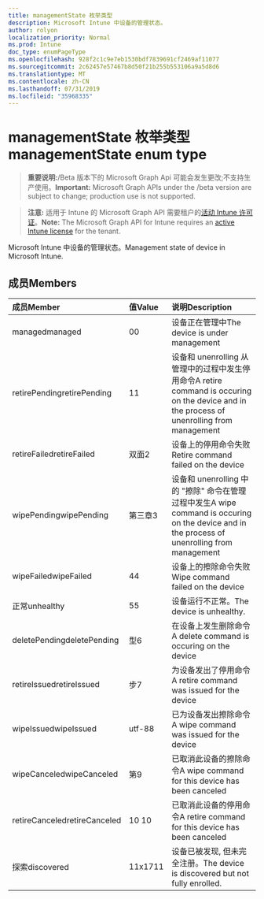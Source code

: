 ```yaml
---
title: managementState 枚举类型
description: Microsoft Intune 中设备的管理状态。
author: rolyon
localization_priority: Normal
ms.prod: Intune
doc_type: enumPageType
ms.openlocfilehash: 928f2c1c9e7eb1530bdf7839691cf2469af11077
ms.sourcegitcommit: 2c62457e57467b8d50f21b255b553106a9a5d8d6
ms.translationtype: MT
ms.contentlocale: zh-CN
ms.lasthandoff: 07/31/2019
ms.locfileid: "35968335"
---
```

# <a name="managementstate-enum-type"></a><span data-ttu-id="66672-103">managementState 枚举类型</span><span class="sxs-lookup"><span data-stu-id="66672-103">managementState enum type</span></span>

> <span data-ttu-id="66672-104">**重要说明:**/Beta 版本下的 Microsoft Graph Api 可能会发生更改;不支持生产使用。</span><span class="sxs-lookup"><span data-stu-id="66672-104">**Important:** Microsoft Graph APIs under the /beta version are subject to change; production use is not supported.</span></span>

> <span data-ttu-id="66672-105">**注意:** 适用于 Intune 的 Microsoft Graph API 需要租户的[活动 Intune 许可证](https://go.microsoft.com/fwlink/?linkid=839381)。</span><span class="sxs-lookup"><span data-stu-id="66672-105">**Note:** The Microsoft Graph API for Intune requires an [active Intune license](https://go.microsoft.com/fwlink/?linkid=839381) for the tenant.</span></span>

<span data-ttu-id="66672-106">Microsoft Intune 中设备的管理状态。</span><span class="sxs-lookup"><span data-stu-id="66672-106">Management state of device in Microsoft Intune.</span></span>

## <a name="members"></a><span data-ttu-id="66672-107">成员</span><span class="sxs-lookup"><span data-stu-id="66672-107">Members</span></span>
|<span data-ttu-id="66672-108">成员</span><span class="sxs-lookup"><span data-stu-id="66672-108">Member</span></span>|<span data-ttu-id="66672-109">值</span><span class="sxs-lookup"><span data-stu-id="66672-109">Value</span></span>|<span data-ttu-id="66672-110">说明</span><span class="sxs-lookup"><span data-stu-id="66672-110">Description</span></span>|
|:---|:---|:---|
|<span data-ttu-id="66672-111">managed</span><span class="sxs-lookup"><span data-stu-id="66672-111">managed</span></span>|<span data-ttu-id="66672-112">0</span><span class="sxs-lookup"><span data-stu-id="66672-112">0</span></span>|<span data-ttu-id="66672-113">设备正在管理中</span><span class="sxs-lookup"><span data-stu-id="66672-113">The device is under management</span></span>|
|<span data-ttu-id="66672-114">retirePending</span><span class="sxs-lookup"><span data-stu-id="66672-114">retirePending</span></span>|<span data-ttu-id="66672-115">1</span><span class="sxs-lookup"><span data-stu-id="66672-115">1</span></span>|<span data-ttu-id="66672-116">设备和 unenrolling 从管理中的过程中发生停用命令</span><span class="sxs-lookup"><span data-stu-id="66672-116">A retire command is occuring on the device and in the process of unenrolling from management</span></span>|
|<span data-ttu-id="66672-117">retireFailed</span><span class="sxs-lookup"><span data-stu-id="66672-117">retireFailed</span></span>|<span data-ttu-id="66672-118">双面</span><span class="sxs-lookup"><span data-stu-id="66672-118">2</span></span>|<span data-ttu-id="66672-119">设备上的停用命令失败</span><span class="sxs-lookup"><span data-stu-id="66672-119">Retire command failed on the device</span></span>|
|<span data-ttu-id="66672-120">wipePending</span><span class="sxs-lookup"><span data-stu-id="66672-120">wipePending</span></span>|<span data-ttu-id="66672-121">第三章</span><span class="sxs-lookup"><span data-stu-id="66672-121">3</span></span>|<span data-ttu-id="66672-122">设备和 unenrolling 中的 "擦除" 命令在管理过程中发生</span><span class="sxs-lookup"><span data-stu-id="66672-122">A wipe command is occuring on the device and in the process of unenrolling from management</span></span>|
|<span data-ttu-id="66672-123">wipeFailed</span><span class="sxs-lookup"><span data-stu-id="66672-123">wipeFailed</span></span>|<span data-ttu-id="66672-124">4</span><span class="sxs-lookup"><span data-stu-id="66672-124">4</span></span>|<span data-ttu-id="66672-125">设备上的擦除命令失败</span><span class="sxs-lookup"><span data-stu-id="66672-125">Wipe command failed on the device</span></span>|
|<span data-ttu-id="66672-126">正常</span><span class="sxs-lookup"><span data-stu-id="66672-126">unhealthy</span></span>|<span data-ttu-id="66672-127">5</span><span class="sxs-lookup"><span data-stu-id="66672-127">5</span></span>|<span data-ttu-id="66672-128">设备运行不正常。</span><span class="sxs-lookup"><span data-stu-id="66672-128">The device is unhealthy.</span></span>|
|<span data-ttu-id="66672-129">deletePending</span><span class="sxs-lookup"><span data-stu-id="66672-129">deletePending</span></span>|<span data-ttu-id="66672-130">型</span><span class="sxs-lookup"><span data-stu-id="66672-130">6</span></span>|<span data-ttu-id="66672-131">在设备上发生删除命令</span><span class="sxs-lookup"><span data-stu-id="66672-131">A delete command is occuring on the device</span></span> |
|<span data-ttu-id="66672-132">retireIssued</span><span class="sxs-lookup"><span data-stu-id="66672-132">retireIssued</span></span>|<span data-ttu-id="66672-133">步</span><span class="sxs-lookup"><span data-stu-id="66672-133">7</span></span>|<span data-ttu-id="66672-134">为设备发出了停用命令</span><span class="sxs-lookup"><span data-stu-id="66672-134">A retire command was issued for the device</span></span>|
|<span data-ttu-id="66672-135">wipeIssued</span><span class="sxs-lookup"><span data-stu-id="66672-135">wipeIssued</span></span>|<span data-ttu-id="66672-136">utf-8</span><span class="sxs-lookup"><span data-stu-id="66672-136">8</span></span>|<span data-ttu-id="66672-137">已为设备发出擦除命令</span><span class="sxs-lookup"><span data-stu-id="66672-137">A wipe command was issued for the device</span></span>|
|<span data-ttu-id="66672-138">wipeCanceled</span><span class="sxs-lookup"><span data-stu-id="66672-138">wipeCanceled</span></span>|<span data-ttu-id="66672-139">第</span><span class="sxs-lookup"><span data-stu-id="66672-139">9</span></span>|<span data-ttu-id="66672-140">已取消此设备的擦除命令</span><span class="sxs-lookup"><span data-stu-id="66672-140">A wipe command for this device has been canceled</span></span>|
|<span data-ttu-id="66672-141">retireCanceled</span><span class="sxs-lookup"><span data-stu-id="66672-141">retireCanceled</span></span>|<span data-ttu-id="66672-142">10 </span><span class="sxs-lookup"><span data-stu-id="66672-142">10</span></span>|<span data-ttu-id="66672-143">已取消此设备的停用命令</span><span class="sxs-lookup"><span data-stu-id="66672-143">A retire command for this device has been canceled</span></span>|
|<span data-ttu-id="66672-144">探索</span><span class="sxs-lookup"><span data-stu-id="66672-144">discovered</span></span>|<span data-ttu-id="66672-145">11x17</span><span class="sxs-lookup"><span data-stu-id="66672-145">11</span></span>|<span data-ttu-id="66672-146">设备已被发现, 但未完全注册。</span><span class="sxs-lookup"><span data-stu-id="66672-146">The device is discovered but not fully enrolled.</span></span>|





